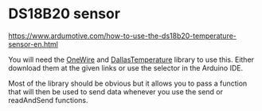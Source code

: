 # DS18B20 sensor

https://www.ardumotive.com/how-to-use-the-ds18b20-temperature-sensor-en.html 

You will need the [OneWire](https://www.arduinolibraries.info/libraries/one-wire) and [DallasTemperature](https://www.arduinolibraries.info/libraries/dallas-temperature) library to use this. Either download them at the given links or use the selector in the Arduino IDE.

Most of the library should be obvious but it allows you to pass a function that will then be used to send data whenever you use the send or readAndSend functions.